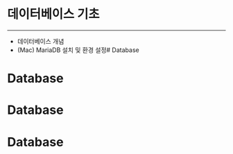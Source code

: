 # 데이터베이스 기초

---------------

- 데이터베이스 개념
- (Mac) MariaDB 설치 및 환경 설정# Database
# Database
# Database
# Database
